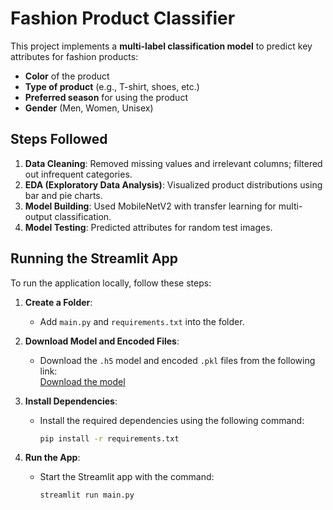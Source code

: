 # Fashion Product Classifier

This project implements a **multi-label classification model** to predict key attributes for fashion products:
- **Color** of the product
- **Type of product** (e.g., T-shirt, shoes, etc.)
- **Preferred season** for using the product
- **Gender** (Men, Women, Unisex)

## Steps Followed
1. **Data Cleaning**: Removed missing values and irrelevant columns; filtered out infrequent categories.
2. **EDA (Exploratory Data Analysis)**: Visualized product distributions using bar and pie charts.
3. **Model Building**: Used MobileNetV2 with transfer learning for multi-output classification.
4. **Model Testing**: Predicted attributes for random test images.

## Running the Streamlit App

To run the application locally, follow these steps:

1. **Create a Folder**:
   - Add `main.py` and `requirements.txt` into the folder.

2. **Download Model and Encoded Files**:
   - Download the `.h5` model and encoded `.pkl` files from the following link:  
     [Download the model](https://drive.google.com/drive/folders/1EnbFkoD1PNaEnRJG7ndMklRYarZ4VZV3?usp=sharing)

3. **Install Dependencies**:
   - Install the required dependencies using the following command:
     ```bash
     pip install -r requirements.txt
     ```

4. **Run the App**:
   - Start the Streamlit app with the command:
     ```bash
     streamlit run main.py
     ```
